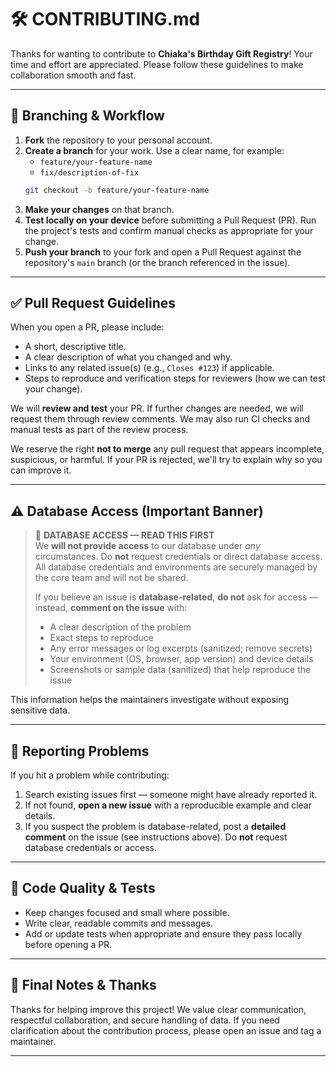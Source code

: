 # 🛠️ CONTRIBUTING.md

Thanks for wanting to contribute to **Chiaka's Birthday Gift Registry**! Your time and effort are appreciated. Please follow these guidelines to make collaboration smooth and fast.

---

## 🔀 Branching & Workflow

1. **Fork** the repository to your personal account.
2. **Create a branch** for your work. Use a clear name, for example:
   - `feature/your-feature-name`
   - `fix/description-of-fix`
   ```bash
   git checkout -b feature/your-feature-name
   ```
3. **Make your changes** on that branch.
4. **Test locally on your device** before submitting a Pull Request (PR). Run the project's tests and confirm manual checks as appropriate for your change.
5. **Push your branch** to your fork and open a Pull Request against the repository's `main` branch (or the branch referenced in the issue).

---

## ✅ Pull Request Guidelines

When you open a PR, please include:
- A short, descriptive title.
- A clear description of what you changed and why.
- Links to any related issue(s) (e.g., `Closes #123`) if applicable.
- Steps to reproduce and verification steps for reviewers (how we can test your change).

We will **review and test** your PR. If further changes are needed, we will request them through review comments. We may also run CI checks and manual tests as part of the review process.

We reserve the right **not to merge** any pull request that appears incomplete, suspicious, or harmful. If your PR is rejected, we'll try to explain why so you can improve it.

---

## ⚠️ Database Access (Important Banner)

> 🚫 **DATABASE ACCESS — READ THIS FIRST**  
> We **will not provide access** to our database under *any* circumstances. Do **not** request credentials or direct database access. All database credentials and environments are securely managed by the core team and will not be shared.
>
> If you believe an issue is **database-related**, **do not** ask for access — instead, **comment on the issue** with:
> - A clear description of the problem
> - Exact steps to reproduce
> - Any error messages or log excerpts (sanitized; remove secrets)
> - Your environment (OS, browser, app version) and device details
> - Screenshots or sample data (sanitized) that help reproduce the issue

This information helps the maintainers investigate without exposing sensitive data.

---

## 🐞 Reporting Problems

If you hit a problem while contributing:
1. Search existing issues first — someone might have already reported it.
2. If not found, **open a new issue** with a reproducible example and clear details.
3. If you suspect the problem is database-related, post a **detailed comment** on the issue (see instructions above). Do **not** request database credentials or access.

---

## 🧹 Code Quality & Tests

- Keep changes focused and small where possible.
- Write clear, readable commits and messages.
- Add or update tests when appropriate and ensure they pass locally before opening a PR.

---

## 🧾 Final Notes & Thanks

Thanks for helping improve this project! We value clear communication, respectful collaboration, and secure handling of data. If you need clarification about the contribution process, please open an issue and tag a maintainer.

---
